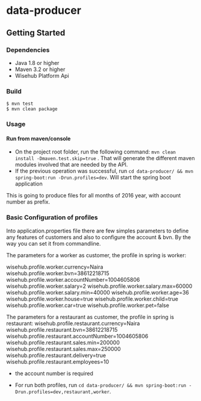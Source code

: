 # data-producer

## Getting Started

### Dependencies

* Java 1.8 or higher
* Maven 3.2 or higher
* Wisehub Platform Api 


### Build

```console
$ mvn test
$ mvn clean package
```
### Usage

#### Run from maven/console
* On the project root folder, run the following command: `mvn clean install -Dmaven.test.skip=true` . That will generate the different maven modules involved that are needed by the API.
* If the previous operation was successful, run `cd data-producer/ && mvn spring-boot:run -Drun.profiles=dev`. Will start the spring boot application


This is going to produce files for all months of 2016 year, with account number as prefix.


### Basic Configuration of profiles

Into application.properties file there are few simples parameters to define any features of customers and also to configure the account & bvn.
By the way you can set it from commandline.

The parameters for a worker as customer, the profile in spring is worker:  

wisehub.profile.worker.currency=Naira
wisehub.profile.worker.bvn=38612218715
wisehub.profile.worker.accountNumber=1004605806
wisehub.profile.worker.salary=2
wisehub.profile.worker.salary.max=60000
wisehub.profile.worker.salary.min=40000
wisehub.profile.worker.age=36
wisehub.profile.worker.house=true
wisehub.profile.worker.child=true
wisehub.profile.worker.car=true
wisehub.profile.worker.pet=false


The parameters for a restaurant as customer, the profile in spring is restaurant: 
wisehub.profile.restaurant.currency=Naira
wisehub.profile.restaurant.bvn=38612218715
wisehub.profile.restaurant.accountNumber=1004605806
wisehub.profile.restaurant.sales.min=200000
wisehub.profile.restaurant.sales.max=250000
wisehub.profile.restaurant.delivery=true
wisehub.profile.restaurant.employees=10


* the account number is required


* For run both profiles, run `cd data-producer/ && mvn spring-boot:run -Drun.profiles=dev,restaurant,worker`. 




